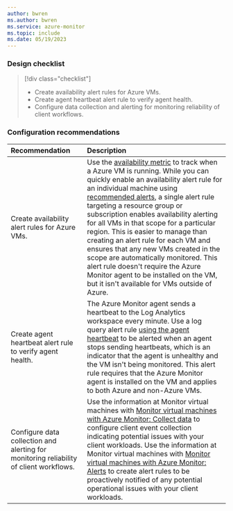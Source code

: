 ```yaml
---
author: bwren
ms.author: bwren
ms.service: azure-monitor
ms.topic: include
ms.date: 05/19/2023
---
```


### Design checklist

> [!div class="checklist"]
> - Create availability alert rules for Azure VMs.
> - Create agent heartbeat alert rule to verify agent health.
> - Configure data collection and alerting for monitoring reliability of client workflows.

### Configuration recommendations

| Recommendation | Description |
|:---|:---|
| Create availability alert rules for Azure VMs. | Use the [availability metric](../vm/tutorial-monitor-vm-alert-availability.md) to track when a Azure VM is running. While you can quickly enable an availability alert rule for an individual machine using [recommended alerts](../vm/tutorial-monitor-vm-alert-recommended.md), a single alert rule targeting a resource group or subscription enables availability alerting for all VMs in that scope for a particular region. This is easier to manage than creating an alert rule for each VM and ensures that any new VMs created in the scope are automatically monitored. This alert rule doesn't require the Azure Monitor agent to be installed on the VM, but it isn't available for VMs outside of Azure. |
| Create agent heartbeat alert rule to verify agent health. | The Azure Monitor agent sends a heartbeat to the Log Analytics workspace every minute. Use a log query alert rule [using the agent heartbeat](../vm/monitor-virtual-machine-alerts.md#agent-heartbeat) to be alerted when an agent stops sending heartbeats, which is an indicator that the agent is unhealthy and the VM isn't being monitored. This alert rule requires that the Azure Monitor agent is installed on the VM and applies to both Azure and non-Azure VMs. |
| Configure data collection and alerting for monitoring reliability of client workflows. | Use the information at Monitor virtual machines with [Monitor virtual machines with Azure Monitor: Collect data](../vm/monitor-virtual-machine-data-collection.md) to configure client event collection indicating potential issues with your client workloads. Use the information at Monitor virtual machines with [Monitor virtual machines with Azure Monitor: Alerts](../vm/monitor-virtual-machine-alerts.md) to create alert rules to be proactively notified of any potential operational issues with your client workloads. |

